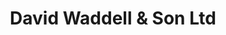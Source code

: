 ---
title: "David Waddell & Son Ltd"
url: /edinburgh/david-waddell-and-son-ltd/
shop: car repair
---